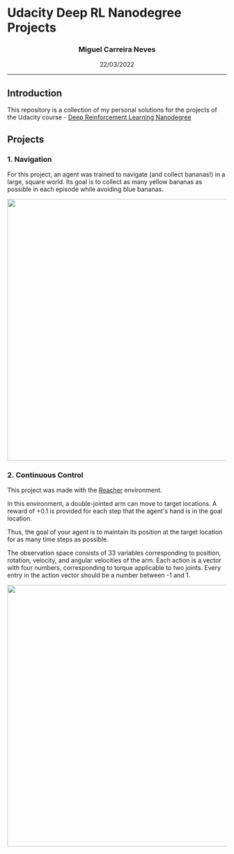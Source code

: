 # Udacity Deep RL Nanodegree Projects

### <p style="text-align: center;">Miguel Carreira Neves</p>
<p style="text-align: center;">22/03/2022</p>

---

## Introduction

This repository is a collection of my personal solutions for the projects of the Udacity course - [Deep Reinforcement Learning Nanodegree](https://www.udacity.com/course/deep-reinforcement-learning-nanodegree--nd893)

## Projects

### 1. Navigation

For this project, an agent was trained to navigate (and collect bananas!) in a large, square world. Its goal is to collect as many yellow bananas as possible in each episode while avoiding blue bananas.

<IMG SRC="./Project1-Navigation/imgs/BananaTestingCropped.gif" width = "600" >

### 2. Continuous Control

This project was made with the [Reacher](https://github.com/Unity-Technologies/ml-agents/blob/main/docs/Learning-Environment-Examples.md#reacher) environment.

In this environment, a double-jointed arm can move to target locations. A reward of +0.1 is provided for each step that the agent's hand is in the goal location. 

Thus, the goal of your agent is to maintain its position at the target location for as many time steps as possible.

The observation space consists of 33 variables corresponding to position, rotation, velocity, and angular velocities of the arm. Each action is a vector with four numbers, corresponding to torque applicable to two joints. Every entry in the action vector should be a number between -1 and 1.

<IMG SRC="./Project2-ContinuousControl/imgs/ReacherTest2.gif" width = "600" >
